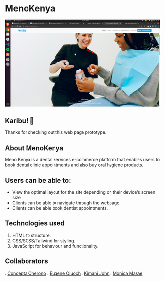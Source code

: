 # MenoKenya

![Design preview for the MenoKenya web page](https://github.com/John-Kimani/Meno-Kenya/blob/master/images/MenoKenya-home.png)

## Karibu! 👋

Thanks for checking out this web page prototype.


## About MenoKenya

Meno Kenya is a dental services e-commerce platform that enables users to book dental clinic appointments and also buy oral hygiene products.


## Users can be able to:

- View the optimal layout for the site depending on their device's screen size
- Clients can be able to navigate through the webpage.
- Clients can be able book dentist appointments.

## Technologies used
1. HTML to structure.
2. CSS/SCSS/Tailwind for styling.
3. JavaScript for behaviour and functionality.

## Collaborators
. [Concepta Cherono](https://github.com/conceptacherono)
. [Eugene Oluoch](https://github.com/Eugene-Oluoch)
. [Kimani John](https://github.com/John-Kimani)
. [Monica Masae](https://github.com/M0nicah)


